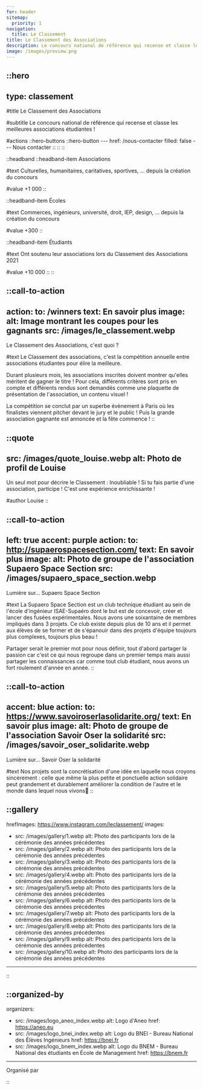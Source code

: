 ```yaml
---
for: header
sitemap:
  priority: 1
navigation: 
  title: Le Classement
title: Le Classement des Associations
description: Le concours national de référence qui recense et classe les meilleurs associations étudiante !
image: /images/preview.png
---
```


::hero
---
type: classement
---
#title
Le Classement des Associations

#subtitle
Le concours national de référence qui recense et classe les meilleures associations étudiantes !

#actions
  ::hero-buttons
    ::hero-button
    ---
    href: /nous-contacter
    filled: false
    ---
    Nous contacter
    ::
  ::
::

::headband
  ::headband-item
  Associations

  #text
  Culturelles, humanitaires, caritatives, sportives, ... depuis la création du concours

  #value
  +1 000
  ::

  ::headband-item
  Écoles

  #text
  Commerces, ingénieurs, université, droit, IEP, design, ... depuis la création du concours
  
  #value
  +300
  ::

  ::headband-item
  Étudiants

  #text
  Ont soutenu leur associations lors du Classement des Associations 2021
  
  #value
  +10 000
  ::
::

::call-to-action
---
action:
  to: /winners
  text: En savoir plus
image:
  alt: Image montrant les coupes pour les gagnants
  src: /images/le_classement.webp
---
Le Classement des Associations, c'est quoi ?

#text
Le Classement des associations, c'est la compétition annuelle entre associations étudiantes pour élire la meilleure.

Durant plusieurs mois, les associations inscrites doivent montrer qu'elles méritent de gagner le titre ! Pour cela, différents critères sont pris en compte et différents rendus sont demandés comme une plaquette de présentation de l'association, un contenu visuel !

La compétition se conclut par un superbe évènement à Paris où les finalistes viennent pitcher devant le jury et le public ! Puis la grande association gagnante est annoncée et la fête commence !
::

::quote
---
src: /images/quote_louise.webp
alt: Photo de profil de Louise
---

Un seul mot pour décrire le Classement : Inoubliable ! Si tu fais partie d'une association, participe ! C'est une expérience enrichissante !

#author
Louise
::

::call-to-action
---
left: true
accent: purple
action:
  to: http://supaerospacesection.com/
  text: En savoir plus
image:
  alt: Photo de groupe de l'association Supaero Space Section
  src: /images/supaero_space_section.webp
---

Lumière sur... Supaero Space Section

#text
La Supaero Space Section est un club technique étudiant au sein de l'école d'ingénieur ISAE-Supaéro dont le but est de concevoir, créer et lancer des fusées expérimentales. Nous avons une soixantaine de membres impliqués dans 3 projets. Ce club existe depuis plus de 10 ans et il permet aux élèves de se former et de s'épanouir dans des projets d'équipe toujours plus complexes, toujours plus beau !

Partager serait le premier mot pour nous définir, tout d'abord partager la passion car c'est ce qui nous regroupe dans un premier temps mais aussi partager les connaissances car comme tout club étudiant, nous avons un fort roulement d'année en année.
::

::call-to-action
---
accent: blue
action:
  to: https://www.savoiroserlasolidarite.org/
  text: En savoir plus
image:
  alt: Photo de groupe de l'association Savoir Oser la solidarité
  src: /images/savoir_oser_solidarite.webp
---

Lumière sur... Savoir Oser la solidarité

#text
Nos projets sont la concrétisation d'une idée en laquelle nous croyons sincèrement : celle que même la plus petite et ponctuelle action solidaire peut grandement et durablement améliorer la condition de l'autre et le monde dans lequel nous vivons💚
::

::gallery
---
hrefImages: https://www.instagram.com/leclassement/
images:
  - src: /images/gallery/1.webp
    alt: Photo des participants lors de la cérémonie des années précédentes
  - src: /images/gallery/2.webp
    alt: Photo des participants lors de la cérémonie des années précédentes
  - src: /images/gallery/3.webp
    alt: Photo des participants lors de la cérémonie des années précédentes
  - src: /images/gallery/4.webp
    alt: Photo des participants lors de la cérémonie des années précédentes
  - src: /images/gallery/5.webp
    alt: Photo des participants lors de la cérémonie des années précédentes
  - src: /images/gallery/6.webp
    alt: Photo des participants lors de la cérémonie des années précédentes
  - src: /images/gallery/7.webp
    alt: Photo des participants lors de la cérémonie des années précédentes
  - src: /images/gallery/8.webp
    alt: Photo des participants lors de la cérémonie des années précédentes
  - src: /images/gallery/9.webp
    alt: Photo des participants lors de la cérémonie des années précédentes
  - src: /images/gallery/10.webp
    alt: Photo des participants lors de la cérémonie des années précédentes
---
::

::organized-by
---
organizers:
  - src: /images/logo_aneo_index.webp
    alt: Logo d'Aneo
    href: https://aneo.eu
  - src: /images/logo_bnei_index.webp
    alt: Logo du BNEI - Bureau National des Élèves Ingénieurs
    href: https://bnei.fr
  - src: /images/logo_bnem_index.webp
    alt: Logo du BNEM - Bureau National des étudiants en École de Management
    href: https://bnem.fr
---

Organisé par

::
